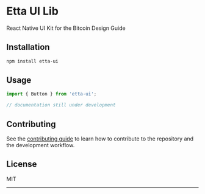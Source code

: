 # Etta UI Lib

React Native UI Kit for the Bitcoin Design Guide

## Installation

```sh
npm install etta-ui
```

## Usage

```js
import { Button } from 'etta-ui';

// documentation still under development


```

## Contributing

See the [contributing guide](CONTRIBUTING.md) to learn how to contribute to the repository and the development workflow.

## License

MIT

---